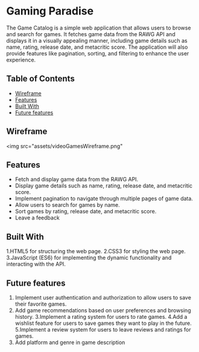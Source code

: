 # Gaming Paradise

The Game Catalog is a simple web application that allows users to browse and search for games. It fetches game data from the RAWG API and displays it in a visually appealing manner, including game details such as name, rating, release date, and metacritic score. The application will also provide features like pagination, sorting, and filtering to enhance the user experience.

## Table of Contents

- [Wireframe](#wireframe)
- [Features](#features)
- [Built With](#built-with)
- [Future features](#future-features)

## Wireframe 

<img src="assets/videoGamesWireframe.png"

## Features

- Fetch and display game data from the RAWG API.
- Display game details such as name, rating, release date, and metacritic score.
- Implement pagination to navigate through multiple pages of game data.
- Allow users to search for games by name.
- Sort games by rating, release date, and metacritic score.
- Leave a feedback

## Built With

1.HTML5 for structuring the web page.
2.CSS3 for styling the web page.
3.JavaScript (ES6) for implementing the dynamic functionality and interacting with the API.

## Future features
1. Implement user authentication and authorization to allow users to save their favorite games.
2. Add game recommendations based on user preferences and browsing history.
3.Implement a rating system for users to rate games.
4.Add a wishlist feature for users to save games they want to play in the future.
5.Implement a review system for users to leave reviews and ratings for games.
6. Add platform and genre in game description

